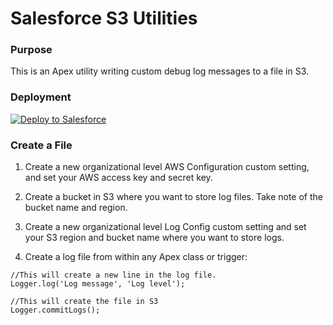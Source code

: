 # Salesforce S3 Utilities

### Purpose
This is an Apex utility writing custom debug log messages to a file in S3.

### Deployment
<a href="https://githubsfdeploy.herokuapp.com?owner=cheynepierce&repo=Apex-S3-Logging-Utility">
  <img alt="Deploy to Salesforce"
       src="https://raw.githubusercontent.com/afawcett/githubsfdeploy/master/src/main/webapp/resources/img/deploy.png">
</a>

### Create a File
1. Create a new organizational level AWS Configuration custom setting, and set your AWS access key and secret key.

2. Create a bucket in S3 where you want to store log files. Take note of the bucket name and region.

3. Create a new organizational level Log Config custom setting and set your S3 region and bucket name where you want to store logs.

4. Create a log file from within any Apex class or trigger:

```
//This will create a new line in the log file.
Logger.log('Log message', 'Log level');

//This will create the file in S3
Logger.commitLogs();
```
